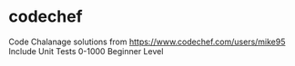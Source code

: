 # codechef
Code Chalanage solutions from https://www.codechef.com/users/mike95
Include Unit Tests
0-1000 Beginner Level
